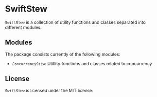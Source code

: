 # SwiftStew
`SwiftStew` is a collection of utility functions and classes separated into different modules.

## Modules
The package consists currently of the following modules:

- `ConcurrencyStew`: Utitlity functions and classes related to concurrency

## License
`SwiftStew` is licensed under the MIT license.
